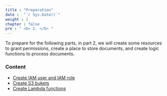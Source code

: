```yaml
---
title : "Preparation"
date :  "`r Sys.Date()`" 
weight : 2 
chapter : false
pre : " <b> 2. </b> "
---
```


To prepare for the following parts, in part 2, we will create some resources to grant permissions, create a place to store documents, and create logic functions to process documents.


### Content
  - [Create IAM user and IAM role](2.1-createIAM/)
  - [Create S3 bukets](2.2-createS3/)
  - [Create Lambda functions](2.3-createlambda/)


